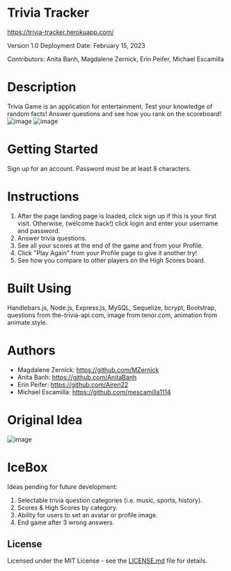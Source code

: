 # Trivia Tracker

https://trivia-tracker.herokuapp.com/

Version 1.0
Deployment Date: February 15, 2023

Contributors: Anita Banh, Magdalene Zernick, Erin Peifer, Michael Escamilla

# Description

Trivia Game is an application for entertainment. Test your knowledge of random facts! Answer questions and see how you rank on the scoreboard!
![image](https://user-images.githubusercontent.com/120350675/219085567-8856098b-1495-4c25-b512-16b6c7174c92.png)
![image](https://user-images.githubusercontent.com/120350675/219086041-04c29e37-cf82-4f06-8461-04b8134c5ab4.png)

# Getting Started

Sign up for an account. Password must be at least 8 characters.

# Instructions

1. After the page landing page is loaded, click sign up if this is your first visit. Otherwise, (welcome back!) click login and enter your username and password.
2. Answer trivia questions.
3. See all your scores at the end of the game and from your Profile. 
4. Click "Play Again" from your Profile page to give it another try!
5. See how you compare to other players on the High Scores board.

# Built Using

Handlebars.js, Node.js, Express.js, MySQL, Sequelize, bcrypt, Bootstrap, questions from the-trivia-api.com, image from tenor.com, animation from animate.style.

# Authors

* Magdalene Zernick: https://github.com/MZernick
* Anita Banh: https://github.com/AnitaBanh
* Erin Peifer: https://github.com/Airen22
* Michael Escamilla: https://github.com/mescamilla1114

# Original Idea
![image](https://user-images.githubusercontent.com/120350675/218638427-1dd8555d-8c62-48c3-93cb-e2005469b344.png)

# IceBox

Ideas pending for future development:

1. Selectable trivia question categories (i.e. music, sports, history).
2. Scores & High Scores by category.
3. Ability for users to set an avatar or profile image.
4. End game after 3 wrong answers.

## License

Licensed under the MIT License - see the [LICENSE.md](https://github.com/MZernick/UTA-Trivia-Game/blob/main/LICENSE.md) file for details.
